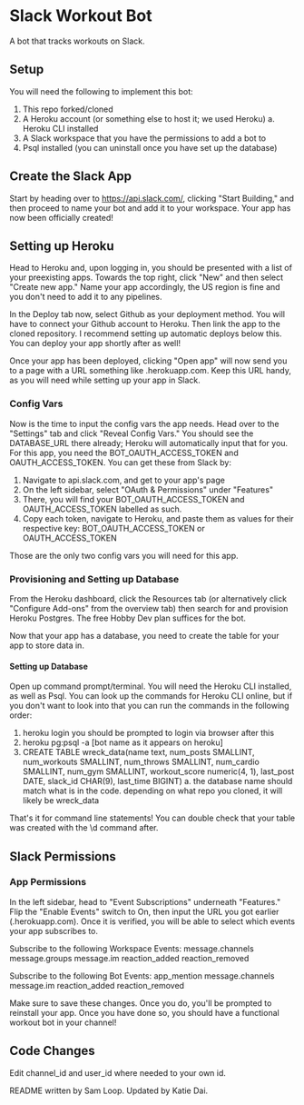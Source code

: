 # Slack Workout Bot
A bot that tracks workouts on Slack. 

## Setup
You will need the following to implement this bot:
1. This repo forked/cloned
2. A Heroku account (or something else to host it; we used Heroku)
	a. Heroku CLI installed
3. A Slack workspace that you have the permissions to add a bot to
4. Psql installed (you can uninstall once you have set up the database)

## Create the Slack App
Start by heading over to https://api.slack.com/, clicking "Start Building," and then proceed to name your bot and add it to your workspace. Your app has now been officially created!

## Setting up Heroku
Head to Heroku and, upon logging in, you should be presented with a list of your preexisting apps. Towards the top right, click "New" and then select "Create new app." Name your app accordingly, the US region is fine and you don't need to add it to any pipelines.

In the Deploy tab now, select Github as your deployment method. You will have to connect your Github account to Heroku. Then link the app to the cloned repository. I recommend setting up automatic deploys below this. You can deploy your app shortly after as well!

Once your app has been deployed, clicking "Open app" will now send you to a page with a URL something like <your-app-name>.herokuapp.com. Keep this URL handy, as you will need while setting up your app in Slack.

### Config Vars
Now is the time to input the config vars the app needs. Head over to the "Settings" tab and click "Reveal Config Vars." You should see the DATABASE_URL there already; Heroku will automatically input that for you. For this app, you need the BOT_OAUTH_ACCESS_TOKEN and OAUTH_ACCESS_TOKEN. You can get these from Slack by:

1. Navigate to api.slack.com, and get to your app's page
2. On the left sidebar, select "OAuth & Permissions" under "Features"
3. There, you will find your BOT_OAUTH_ACCESS_TOKEN and OAUTH_ACCESS_TOKEN labelled as such.
4. Copy each token, navigate to Heroku, and paste them as values for their respective key: BOT_OAUTH_ACCESS_TOKEN or OAUTH_ACCESS_TOKEN

Those are the only two config vars you will need for this app.

### Provisioning and Setting up Database
From the Heroku dashboard, click the Resources tab (or alternatively click "Configure Add-ons" from the overview tab) then search for and provision Heroku Postgres. The free Hobby Dev plan suffices for the bot. 

Now that your app has a database, you need to create the table for your app to store data in.

#### Setting up Database
Open up command prompt/terminal. You will need the Heroku CLI installed, as well as Psql. You can look up the commands for Heroku CLI online, but if you don't want to look into that you can run the commands in the following order:

1. heroku login
	you should be prompted to login via browser after this
2. heroku pg:psql -a [bot name as it appears on heroku]
3. CREATE TABLE wreck_data(name text, num_posts SMALLINT, num_workouts SMALLINT, num_throws SMALLINT, num_cardio SMALLINT, num_gym SMALLINT, workout_score numeric(4, 1), last_post DATE, slack_id CHAR(9), last_time BIGINT)
	a. the database name should match what is in the code. depending on what repo you cloned, it will likely be wreck_data

That's it for command line statements! You can double check that your table was created with the \d command after.

## Slack Permissions

### App Permissions
In the left sidebar, head to "Event Subscriptions" underneath "Features." Flip the "Enable Events" switch to On, then input the URL you got earlier (<your-app-name>.herokuapp.com). Once it is verified, you will be able to select which events your app subscribes to.

Subscribe to the following Workspace Events:
message.channels
message.groups
message.im
reaction_added
reaction_removed

Subscribe to the following Bot Events:
app_mention
message.channels
message.im
reaction_added
reaction_removed

Make sure to save these changes. Once you do, you'll be prompted to reinstall your app. Once you have done so, you should have a functional workout bot in your channel!

## Code Changes
Edit channel_id and user_id where needed to your own id.

README written by Sam Loop. Updated by Katie Dai.
